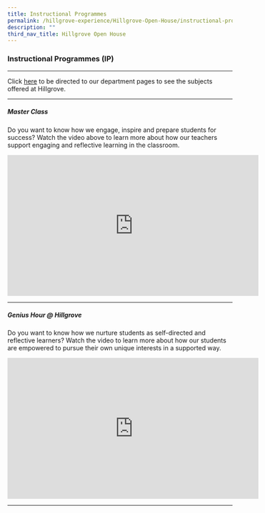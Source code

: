 ```yaml
---
title: Instructional Programmes
permalink: /hillgrove-experience/Hillgrove-Open-House/instructional-programmes/
description: ""
third_nav_title: Hillgrove Open House
---
```

### **Instructional Programmes (IP)**

-------------------------------------------------------------------
Click [here](https://staging.df867at3k0x17.amplifyapp.com/hillgrove-experience/Departments/) to be directed to our department pages to see the subjects offered at Hillgrove.

-------------------------------------------------------------------
##### **Master Class**
Do you want to know how we engage, inspire and prepare students for success? Watch the video above to learn more about how our teachers support engaging and reflective learning in the classroom.

<iframe width="562" height="316" src="https://www.youtube.com/embed/JP3UftlKkJ8" title="HGV Master Class 2021" frameborder="0" allow="accelerometer; autoplay; clipboard-write; encrypted-media; gyroscope; picture-in-picture" allowfullscreen></iframe>

-------------------------------------------------------------------
##### **Genius Hour @ Hillgrove**
Do you want to know how we nurture students as self-directed and reflective learners? Watch the video to learn more about how our students are empowered to pursue their own unique interests in a supported way.

<iframe width="562" height="316" src="https://www.youtube.com/embed/F5IRat8201Q" title="HGV Genius Hour 2021" frameborder="0" allow="accelerometer; autoplay; clipboard-write; encrypted-media; gyroscope; picture-in-picture" allowfullscreen></iframe>

-------------------------------------------------------------------
